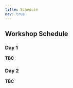 ```yaml
---
title: Schedule
nav: true
---
```


## Workshop Schedule

### **Day 1**

**TBC**

### **Day 2**

**TBC**